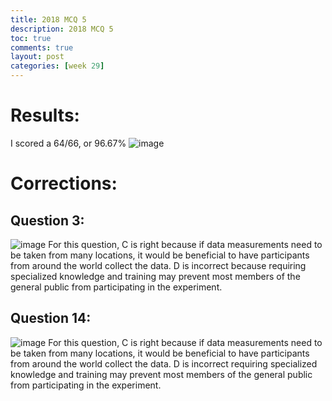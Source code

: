 ```yaml
---
title: 2018 MCQ 5
description: 2018 MCQ 5
toc: true
comments: true
layout: post
categories: [week 29]
---
```

# Results:
I scored a 64/66, or 96.67%
![image](https://user-images.githubusercontent.com/41299387/231944010-2d65b7b7-5304-49a8-b9fd-1dff7797e4f5.png)
# Corrections:
## Question 3:
![image](https://user-images.githubusercontent.com/41299387/231944363-06cef031-b816-4906-9fe3-e54fe5682188.png)
For this question, C is right because if data measurements need to be taken from many locations, it would be beneficial to have participants from around the world collect the data.
D is incorrect because requiring specialized knowledge and training may prevent most members of the general public from participating in the experiment.
## Question 14:
![image](https://user-images.githubusercontent.com/41299387/231944840-ecef02d0-fdd3-4bb3-a84d-196fe7eff372.png)
For this question, C is right because if data measurements need to be taken from many locations, it would be beneficial to have participants from around the world collect the data.
D is incorrect requiring specialized knowledge and training may prevent most members of the general public from participating in the experiment.
